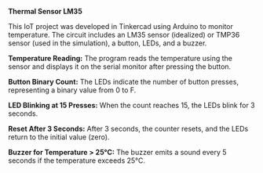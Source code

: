 **Thermal Sensor LM35**  

This IoT project was developed in Tinkercad using Arduino to monitor temperature. The circuit includes an LM35 sensor (idealized) or TMP36 sensor (used in the simulation), a button, LEDs, and a buzzer.  

**Temperature Reading:** The program reads the temperature using the sensor and displays it on the serial monitor after pressing the button.  

**Button Binary Count:** The LEDs indicate the number of button presses, representing a binary value from 0 to F.  

**LED Blinking at 15 Presses:** When the count reaches 15, the LEDs blink for 3 seconds.  

**Reset After 3 Seconds:** After 3 seconds, the counter resets, and the LEDs return to the initial value (zero).  

**Buzzer for Temperature > 25°C:** The buzzer emits a sound every 5 seconds if the temperature exceeds 25°C.  
